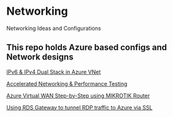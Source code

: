 # Networking
Networking Ideas and Configurations

## This repo holds Azure based configs and Network designs

[IPv6 & IPv4 Dual Stack in Azure VNet](https://github.com/verboompj/Networking/blob/master/IPv6%20%26%20IPv4%20Dual%20Stack%20in%20Azure%20VNet.mdd)

[Accelerated Networking & Performance Testing](https://github.com/verboompj/Networking/blob/master/Accelerated%20Networking%20&%20Performance%20Testing.md)

[Azure Virtual WAN Step-by-Step using MIKROTIK Router](https://github.com/verboompj/Networking/blob/master/README.md)

[Using RDS Gateway to tunnel RDP traffic to Azure via SSL](https://github.com/verboompj/Networking/blob/master/README.md)
